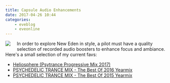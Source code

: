 ```yaml
---
title: Capsule Audio Enhancements
date: 2017-04-26 10:44
categories:
    - eveblog
    - eveonline
---
```


<img style="float:left; margin:0 20px 10px 0;" src="http://i.imgur.com/8UVYmD7.png"> In order to explore New Eden in style, a pilot must have a quality selection of recorded audio boosters to enhance focus and ambiance. Here's a small selection of my current favs:

- [Heliosphere (Psytrance Progressive Mix 2017)](https://youtu.be/ZaD-lIRUdGc)
- [PSYCHEDELIC TRANCE MIX - The Best Of 2016 Yearmix](https://youtu.be/5j4L7DJalX0)
- [PSYCHEDELIC TRANCE MIX - The Best Of 2015 Yearmix](https://youtu.be/dVHiAOQHn9g)
